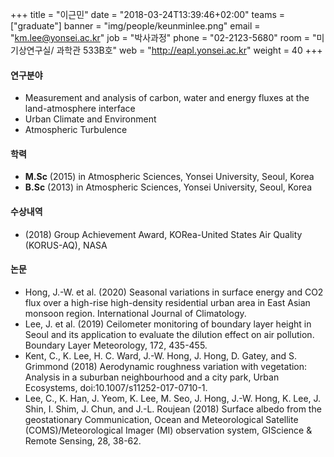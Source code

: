 +++
title = "이근민"
date = "2018-03-24T13:39:46+02:00"
teams = ["graduate"]
banner = "img/people/keunminlee.png"
email = "km.lee@yonsei.ac.kr"
job = "박사과정"
phone = "02-2123-5680"
room = "미기상연구실/ 과학관 533B호"
web = "http://eapl.yonsei.ac.kr"
weight = 40
+++

#### 연구분야
+ Measurement and analysis of carbon, water and energy fluxes at the land-atmosphere interface
+ Urban Climate and Environment
+ Atmospheric Turbulence

#### 학력
 + **M.Sc** (2015) in Atmospheric Sciences, Yonsei University, Seoul, Korea
 + **B.Sc** (2013) in Atmospheric Sciences, Yonsei University, Seoul, Korea

#### 수상내역
 + (2018) Group Achievement Award, KORea-United States Air Quality (KORUS-AQ), NASA


#### 논문
+ Hong, J.-W. et al. (2020) Seasonal variations in surface energy and CO2 flux over a high-rise high-density residential urban area in East Asian monsoon region. International Journal of Climatology.
+ Lee, J. et al. (2019) Ceilometer monitoring of boundary layer height in Seoul and its application to evaluate the dilution effect on air pollution. Boundary Layer Meteorology, 172, 435-455.
+ Kent, C., K. Lee, H. C. Ward, J.-W. Hong, J. Hong, D. Gatey, and S. Grimmond (2018) Aerodynamic roughness variation with vegetation: Analysis in a suburban neighbourhood and a city park, Urban Ecosystems, doi:10.1007/s11252-017-0710-1.
+ Lee, C., K. Han, J. Yeom, K. Lee, M. Seo, J. Hong, J.-W. Hong, K. Lee, J. Shin, I. Shim, J. Chun, and J.-L. Roujean (2018) Surface albedo from the geostationary Communication, Ocean and Meteorological Satellite (COMS)/Meteorological Imager (MI) observation system, GIScience & Remote Sensing, 28, 38-62.
